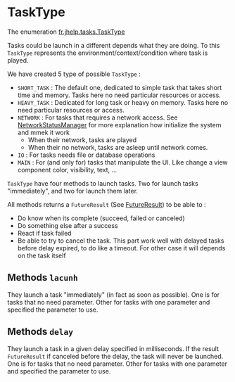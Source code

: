 # TaskType

The enumeration [fr.jhelp.tasks.TaskType](../../src/main/java/fr/jhelp/tasks/TaskType.kt)

Tasks could be launch in a different depends what they are doing.
To this `TaskType` represents the environment/context/condition where task is played.

We have created 5 type of possible `TaskType` :

* `SHORT_TASK` : The default one, dedicated to simple task that takes short time and memory.
  Tasks here no need particular resources or access.
* `HEAVY_TASK` : Dedicated for long task or heavy on memory.
  Tasks here no need particular resources or access.
* `NETWORK` : For tasks that requires a network access.
  See [NetworkStatusManager](network/NetworkStatusManager.md) for more explanation how initialize
  the system and mmek it work
    * When their network, tasks are played
    * When their no network, tasks are asleep until network comes.
* `IO` : For tasks needs file or database operations
* `MAIN` : For (and only for) tasks that manipulate the UI.
  Like change a view component color, visibility, text, ...

`TaskType` have four methods to launch tasks. Two for launch tasks "immediately", and two for launch
them later.

All methods returns a `FutureResult`  (See [FutureResult](future/FutureResult.md)) to be able to :

* Do know when its complete (succeed, failed or canceled)
* Do something else after a success
* React if task failed
* Be able to try to cancel the task.
  This part work well with delayed tasks before delay expired, to do like a timeout.
  For other case it will depends on the task itself

## Methods `lacunh`

They launch a task "immediately" (in fact as soon as possible).
One is for tasks that no need parameter.
Other for tasks with one parameter and specified the parameter to use.

## Methods `delay`

They launch a task in a given delay specified in milliseconds.
If the result `FutureResult` if canceled before the delay, the task will never be launched.
One is for tasks that no need parameter.
Other for tasks with one parameter and specified the parameter to use.
